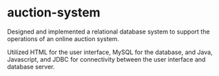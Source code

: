 # auction-system
Designed and implemented a relational database system to support the operations of an online auction system.

Utilized HTML for the user interface, MySQL for the database, and Java, Javascript, and JDBC for connectivity between the user interface and database server.
